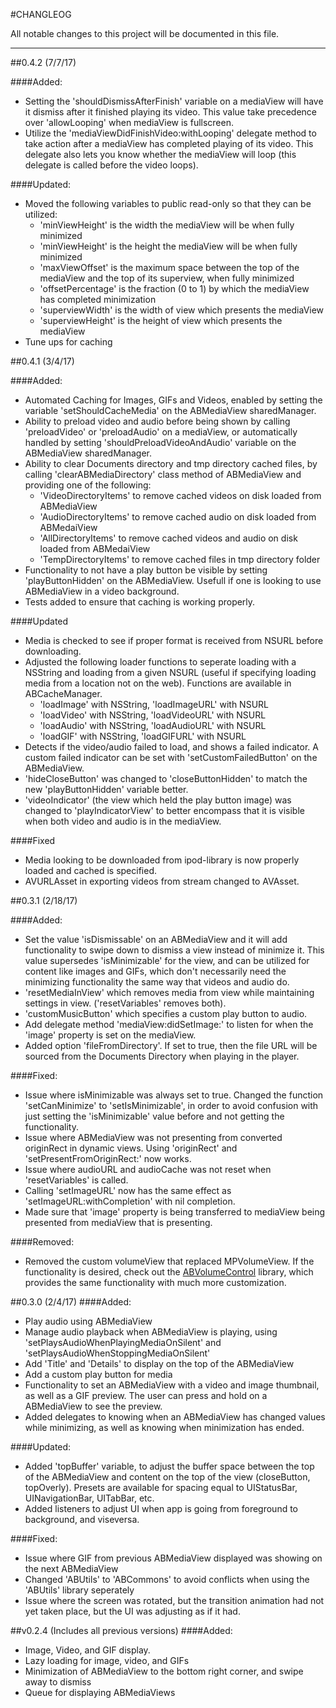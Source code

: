 
#CHANGLEOG

All notable changes to this project will be documented in this file.
***

##0.4.2 (7/7/17)

####Added:
* Setting the 'shouldDismissAfterFinish' variable on a mediaView will have it dismiss after it finished playing its video. This value take precedence over 'allowLooping' when mediaView is fullscreen.
* Utilize the 'mediaViewDidFinishVideo:withLooping' delegate method to take action after a mediaView has completed playing of its video. This delegate also lets you know whether the mediaView will loop (this delegate is called before the video loops).

####Updated:
* Moved the following variables to public read-only so that they can be utilized:
  * 'minViewHeight' is the width the mediaView will be when fully minimized
  * 'minViewHeight' is the height the mediaView will be when fully minimized
  * 'maxViewOffset' is the maximum space between the top of the mediaView and the top of its superview, when fully minimized
  * 'offsetPercentage' is the fraction (0 to 1) by which the mediaView has completed minimization 
  * 'superviewWidth' is the width of view which presents the mediaView
  * 'superviewHeight' is the height of view which presents the mediaView
* Tune ups for caching

##0.4.1 (3/4/17)

####Added:
* Automated Caching for Images, GIFs and Videos, enabled by setting the variable 'setShouldCacheMedia' on the ABMediaView sharedManager.
* Ability to preload video and audio before being shown by calling 'preloadVideo' or 'preloadAudio' on a mediaView, or automatically handled by setting 'shouldPreloadVideoAndAudio' variable on the ABMediaView sharedManager.
* Ability to clear Documents directory and tmp directory cached files, by calling 'clearABMediaDirectory' class method of ABMediaView and providing one of the following:
  * 'VideoDirectoryItems' to remove cached videos on disk loaded from ABMediaView
  * 'AudioDirectoryItems' to remove cached audio on disk loaded from ABMedaiView
  * 'AllDirectoryItems' to remove cached videos and audio on disk loaded from ABMedaiView
  * 'TempDirectoryItems' to remove cached files in tmp directory folder
* Functionality to not have a play button be visible by setting 'playButtonHidden' on the ABMediaView. Usefull if one is looking to use ABMediaView in a video background.
* Tests added to ensure that caching is working properly.

####Updated
* Media is checked to see if proper format is received from NSURL before downloading.
* Adjusted the following loader functions to seperate loading with a NSString and loading from a given NSURL (useful if specifying loading media from a location not on the web). Functions are available in ABCacheManager.
  * 'loadImage' with NSString, 'loadImageURL' with NSURL
  * 'loadVideo' with NSString, 'loadVideoURL' with NSURL
  * 'loadAudio' with NSString, 'loadAudioURL' with NSURL
  * 'loadGIF' with NSString, 'loadGIFURL' with NSURL
* Detects if the video/audio failed to load, and shows a failed indicator. A custom failed indicator can be set with 'setCustomFailedButton' on the ABMediaView.
* 'hideCloseButton' was changed to 'closeButtonHidden' to match the new 'playButtonHidden' variable better.
* 'videoIndicator' (the view which held the play button image) was changed to 'playIndicatorView' to better encompass that it is visible when both video and audio is in the mediaView.

####Fixed
* Media looking to be downloaded from ipod-library is now properly loaded and cached is specified.
* AVURLAsset in exporting videos from stream changed to AVAsset.

##0.3.1 (2/18/17)

####Added:
* Set the value 'isDismissable' on an ABMediaView and it will add functionality to swipe down to dismiss a view instead of minimize it. This value supersedes 'isMinimizable' for the view, and can be utilized for content like images and GIFs, which don't necessarily need the minimizing functionality the same way that videos and audio do.
* 'resetMediaInView' which removes media from view while maintaining settings in view. ('resetVariables' removes both).
* 'customMusicButton' which specifies a custom play button to audio.
* Add delegate method 'mediaView:didSetImage:' to listen for when the 'image' property is set on the mediaView.
* Added option 'fileFromDirectory'. If set to true, then the file URL will be sourced from the Documents Directory when playing in the player.

####Fixed:
* Issue where isMinimizable was always set to true. Changed the function 'setCanMinimize' to 'setIsMinimizable', in order to avoid confusion with just setting the 'isMinimizable' value before and not getting the functionality.
* Issue where ABMediaView was not presenting from converted originRect in dynamic views. Using 'originRect' and 'setPresentFromOriginRect:' now works.
* Issue where audioURL and audioCache was not reset when 'resetVariables' is called.
* Calling 'setImageURL' now has the same effect as 'setImageURL:withCompletion' with nil completion.
* Made sure that 'image' property is being transferred to mediaView being presented from mediaView that is presenting.

####Removed:
* Removed the custom volumeView that replaced MPVolumeView. If the functionality is desired, check out the [ABVolumeControl](https://github.com/AndrewBoryk/ABVolumeControl) library, which provides the same functionality with much more customization.

##0.3.0 (2/4/17)
####Added:
* Play audio using ABMediaView
* Manage audio playback when ABMediaView is playing, using 'setPlaysAudioWhenPlayingMediaOnSilent' and 'setPlaysAudioWhenStoppingMediaOnSilent'
* Add 'Title' and 'Details' to display on the top of the ABMediaView
* Add a custom play button for media
* Functionality to set an ABMediaView with a video and image thumbnail, as well as a GIF preview. The user can press and hold on a ABMediaView to see the preview.
* Added delegates to knowing when an ABMediaView has changed values while minimizing, as well as knowing when minimization has ended.

####Updated:
* Added 'topBuffer' variable, to adjust the buffer space between the top of the ABMediaView and content on the top of the view (closeButton, topOverly). Presets are available for spacing equal to UIStatusBar, UINavigationBar, UITabBar, etc.
* Added listeners to adjust UI when app is going from foreground to background, and viseversa.

####Fixed:
* Issue where GIF from previous ABMediaView displayed was showing on the next ABMediaView
* Changed 'ABUtils' to 'ABCommons' to avoid conflicts when using the 'ABUtils' library seperately
* Issue where the screen was rotated, but the transition animation had not yet taken place, but the UI was adjusting as if it had.

##v0.2.4 (Includes all previous versions)
####Added:
* Image, Video, and GIF display.
* Lazy loading for image, video, and GIFs
* Minimization of ABMediaView to the bottom right corner, and swipe away to dismiss
* Queue for displaying ABMediaViews



